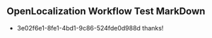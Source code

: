 ## OpenLocalization Workflow Test MarkDown
* 3e02f6e1-8fe1-4bd1-9c86-524fde0d988d thanks!

<!--HONumber=Jul16_HO3-->


